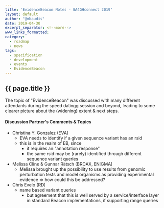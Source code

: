 ```yaml
---
title: 'EvidenceBeacon Notes - GA4GHconnect 2019'
layout: default
author: "@mbaudis"
date: 2019-04-30
excerpt_separator: <!--more-->
www_links_formatted:
category:
  - roadmap
  - news
tags:
  - specification
  - development
  - events
  - EvidenceBeacon
---
```


## {{ page.title }}

The topic of "EvidenceBeacon" was discussed with many different attendants during the speed datingg session and beyond, leading to some clearer picture about the (widening) extent & next steps.

<!--more-->

#### Discussion Partner's Comments & Topics

* Christina Y. Gonzalez (EVA)
    - EVA needs to identify if a given sequence variant has an rsid
    - this is in the realm of EB, since
        * it requires an "annotation response"
        * the same rsid may be (rarely) identified through different sequence variant queries
* Melissa Cline & Gunnar R&auml;tsch (BRCAX, ENIGMA)
    - Melissa brought up the possibility to use results from genomic perturbation tests and model organisms as providing experimental evidence => how could this be addressed?
* Chris Evelo (RD)
    - name based variant queries
        * but agreement that this is well served by a service/interface layer in standard Beacon implementations, if supporting range queries


